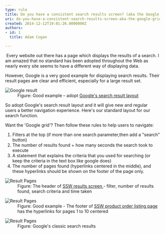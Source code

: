 ```yaml
---
type: rule
title: Do you have a consistent search results screen? (aka the Google Grid)
uri: do-you-have-a-consistent-search-results-screen-aka-the-google-grid
created: 2014-12-12T19:01:26.0000000Z
authors:
- id: 1
  title: Adam Cogan

---
```




<span class='intro'> <p>​​
                    Every website out there has a page which displays the results of a search. I am
                    amazed that no standard has been adopted throughout the Web as nearly every site
                    seems to have a different way of displaying data.</p> </span>

<p>
                    However, Google is a very good example for displaying search results. Their result
                    pages are clear and efficient, especially for a large result set.
                </p><dl class="image"><dt>
                        <img src="/PublishingImages/results-ssw.jpg" alt="Google result" /></dt><dd>
                        Figure&#58; Good example – adopt <a href="http&#58;//www.google.com.au/search?hl=en&amp;q=ssw&amp;btnG=Google+Search&amp;meta=">Google's search result layout</a>  </dd></dl><p>                    
                So adopt Google's search result layout and it will give new and regular users a better navigation experience.
                Here's our standard layout for our search function.
                </p><p>Want the 'Google grid'? Then follow these rules to help users to navigate&#58;
                    </p><ol><li>Filters at the top (if more than one search parameter,then add a &quot;search&quot; button)</li><li>The number of results found + how many seconds the search took to execute</li><li>A statement that explains the criteria that you used for searching (or keep the criteria in the text box like google does)</li><li>The number of pages found (hyperlinks centered in the middle), and these hyperlinks
                        should be shown on the footer of the page only.</li></ol><dl class="image"><dt>
                        <img src="/PublishingImages/results-filter.jpg" alt="Result Pages" /></dt><dd>
                        Figure&#58; The header of <a href="http&#58;//www.ssw.com.au/ssw/Products/ProdCategoryList.aspx">SSW results screen
                        </a>- filter, number of results found, search criteria and time taken</dd></dl><dl class="image"><dt>
                        <img src="/PublishingImages/results-pagination.jpg" alt="Result Pages" /></dt><dd>
                        Figure&#58; Good example - The footer of <a href="http&#58;//www.ssw.com.au/ssw/Products/ProdCategory.aspx?CategoryID=CODAUD">SSW product order listing page</a>
                        has the hyperlinks for pages 1 to 10 centered</dd></dl><dl class="image"><dt>
                        <img src="/PublishingImages/results-google.jpg" alt="Result Pages" /></dt><dd>
                        Figure&#58; Google's classic search results</dd></dl>


